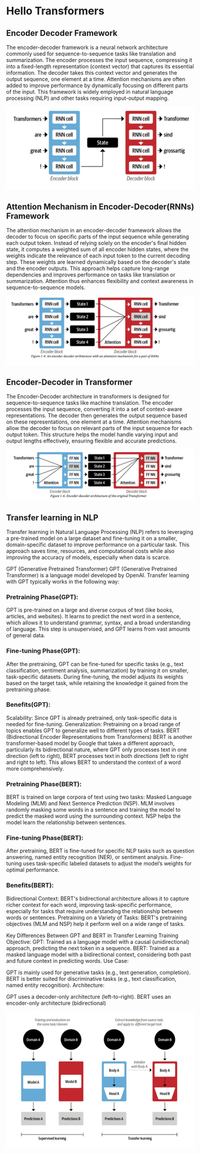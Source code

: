 # Hello Transformers

## Encoder Decoder Framework

The encoder-decoder framework is a neural network architecture commonly used for sequence-to-sequence tasks like translation and summarization. The encoder processes the input sequence, compressing it into a fixed-length representation (context vector) that captures its essential information. The decoder takes this context vector and generates the output sequence, one element at a time. Attention mechanisms are often added to improve performance by dynamically focusing on different parts of the input. This framework is widely employed in natural language processing (NLP) and other tasks requiring input-output mapping.

![Encoder-Decoder](images/Encoder-Decoder.png)

## Attention Mechanism in Encoder-Decoder(RNNs) Framework

The attention mechanism in an encoder-decoder framework allows the decoder to focus on specific parts of the input sequence while generating each output token. Instead of relying solely on the encoder's final hidden state, it computes a weighted sum of all encoder hidden states, where the weights indicate the relevance of each input token to the current decoding step. These weights are learned dynamically based on the decoder's state and the encoder outputs. This approach helps capture long-range dependencies and improves performance on tasks like translation or summarization. Attention thus enhances flexibility and context awareness in sequence-to-sequence models.

![Attention-mechanism](images/Attention-Mechanism.png)

## Encoder-Decoder in Transformer

The Encoder-Decoder architecture in transformers is designed for sequence-to-sequence tasks like machine translation. The encoder processes the input sequence, converting it into a set of context-aware representations. The decoder then generates the output sequence based on these representations, one element at a time. Attention mechanisms allow the decoder to focus on relevant parts of the input sequence for each output token. This structure helps the model handle varying input and output lengths effectively, ensuring flexible and accurate predictions.

![Transformer](images/Encoder-Decoder(Transformer).png)

## Transfer learning in NLP

Transfer learning in Natural Language Processing (NLP) refers to leveraging a pre-trained model on a large dataset and fine-tuning it on a smaller, domain-specific dataset to improve performance on a particular task. This approach saves time, resources, and computational costs while also improving the accuracy of models, especially when data is scarce.

GPT (Generative Pretrained Transformer)
GPT (Generative Pretrained Transformer) is a language model developed by OpenAI. Transfer learning with GPT typically works in the following way:

### Pretraining Phase(GPT):
GPT is pre-trained on a large and diverse corpus of text (like books, articles, and websites). It learns to predict the next word in a sentence, which allows it to understand grammar, syntax, and a broad understanding of language. This step is unsupervised, and GPT learns from vast amounts of general data.
### Fine-tuning Phase(GPT):
After the pretraining, GPT can be fine-tuned for specific tasks (e.g., text classification, sentiment analysis, summarization) by training it on smaller, task-specific datasets. During fine-tuning, the model adjusts its weights based on the target task, while retaining the knowledge it gained from the pretraining phase.
### Benefits(GPT):
Scalability: Since GPT is already pretrained, only task-specific data is needed for fine-tuning.
Generalization: Pretraining on a broad range of topics enables GPT to generalize well to different types of tasks.
BERT (Bidirectional Encoder Representations from Transformers)
BERT is another transformer-based model by Google that takes a different approach, particularly its bidirectional nature, where GPT only processes text in one direction (left to right), BERT processes text in both directions (left to right and right to left). This allows BERT to understand the context of a word more comprehensively.

### Pretraining Phase(BERT):

BERT is trained on large corpora of text using two tasks: Masked Language Modeling (MLM) and Next 
Sentence Prediction (NSP).
MLM involves randomly masking some words in a sentence and training the model to predict the masked word using the surrounding context.
NSP helps the model learn the relationship between sentences.
### Fine-tuning Phase(BERT):
After pretraining, BERT is fine-tuned for specific NLP tasks such as question answering, named entity recognition (NER), or sentiment analysis. Fine-tuning uses task-specific labeled datasets to adjust the model’s weights for optimal performance.
### Benefits(BERT):
Bidirectional Context: BERT's bidirectional architecture allows it to capture richer context for each word, improving task-specific performance, especially for tasks that require understanding the relationship between words or sentences.
Pretraining on a Variety of Tasks: BERT's pretraining objectives (MLM and NSP) help it perform well on a wide range of tasks.

Key Differences Between GPT and BERT in Transfer Learning
Training Objective:
GPT: Trained as a language model with a causal (unidirectional) approach, predicting the next token in a sequence.
BERT: Trained as a masked language model with a bidirectional context, considering both past and future context in predicting words.
Use Case:

GPT is mainly used for generative tasks (e.g., text generation, completion).
BERT is better suited for discriminative tasks (e.g., text classification, named entity recognition).
Architecture:

GPT uses a decoder-only architecture (left-to-right).
BERT uses an encoder-only architecture (bidirectional)

![transfer-learning](images/Transfer%20Learning.png)